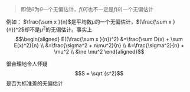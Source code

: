 > 即使$\hat\theta$为$\theta$一个无偏估计，$f(\hat\theta)$也不一定是$f(\theta)$一个无偏估计

例如：
$\frac{\sum x }{n}$是平均数$\mu$的一个无偏估计，$(\frac{\sum x }{n})^2$却不是$\mu^2$的无偏估计。事实上
$$\begin{aligned}
E((\frac{\sum x }{n})^2) &=\frac{\sum D(x) + \sum E(x)^2}{n} \\
&=\frac{\sigma^2 + n\mu^2}{n} \\
&=\frac{\sigma^2}{n} + \mu^2 \\
&\ne \mu^2
\end{aligned}$$

很合理地令人怀疑
$$S = \sqrt {s^2}$$
是否为标准差的无偏估计
<!--stackedit_data:
eyJoaXN0b3J5IjpbLTY5ODM3MDk3N119
-->